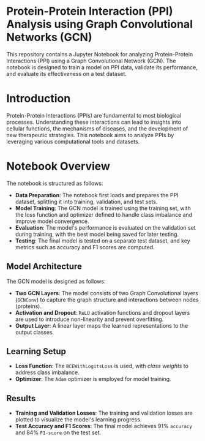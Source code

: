 # Protein-Protein Interaction (PPI) Analysis using Graph Convolutional Networks (GCN)
This repository contains a Jupyter Notebook for analyzing Protein-Protein Interactions (PPI) using a Graph Convolutional Network (GCN). The notebook is designed to train a model on PPI data, validate its performance, and evaluate its effectiveness on a test dataset.

# Introduction
Protein-Protein Interactions (PPIs) are fundamental to most biological processes. Understanding these interactions can lead to insights into cellular functions, the mechanisms of diseases, and the development of new therapeutic strategies. This notebook aims to analyze PPIs by leveraging various computational tools and datasets.

# Notebook Overview
The notebook is structured as follows:

- **Data Preparation**: The notebook first loads and prepares the PPI dataset, splitting it into training, validation, and test sets.
- **Model Training**: The GCN model is trained using the training set, with the loss function and optimizer defined to handle class imbalance and improve model convergence.
- **Evaluation**: The model's performance is evaluated on the validation set during training, with the best model being saved for later testing.
- **Testing**: The final model is tested on a separate test dataset, and key metrics such as accuracy and F1 scores are computed.

## Model Architecture
The GCN model is designed as follows:

- **Two GCN Layers**: The model consists of two Graph Convolutional layers (`GCNConv`) to capture the graph structure and interactions between nodes (proteins).
- **Activation and Dropout**: `ReLU` activation functions and dropout layers are used to introduce non-linearity and prevent overfitting.
- **Output Layer**: A linear layer maps the learned representations to the output classes.

## Learning Setup
- **Loss Function**: The `BCEWithLogitsLoss` is used, with *class weights* to address class imbalance.
- **Optimizer**: The `Adam` optimizer is employed for model training.

## Results
- **Training and Validation Losses**: The training and validation losses are plotted to visualize the model's learning progress.
- **Test Accuracy and F1 Scores**: The final model achieves 91% `accuracy` and 84% `F1-score` on the test set.
